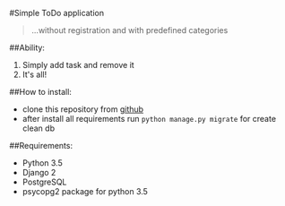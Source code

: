 #Simple ToDo application
> ...without registration and with predefined categories

##Ability:
1. Simply add task and remove it
2. It's all!

##How to install:
* clone this repository from [github](https://github.com/wiw/allmax_todo.git)
* after install all requirements run ```python manage.py migrate``` for create clean db

##Requirements:
* Python 3.5
* Django 2
* PostgreSQL
* psycopg2 package for python 3.5

